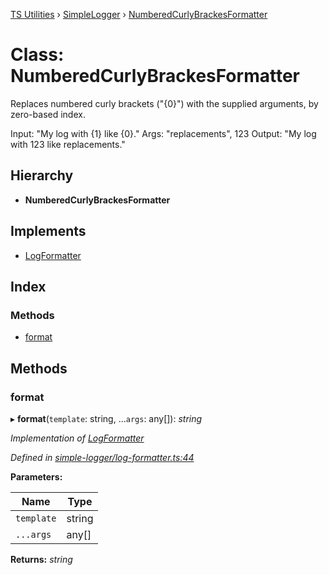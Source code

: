 [TS Utilities](../README.md) › [SimpleLogger](../modules/simplelogger.md) › [NumberedCurlyBrackesFormatter](simplelogger.numberedcurlybrackesformatter.md)

# Class: NumberedCurlyBrackesFormatter


Replaces numbered curly brackets ("{0}") with the supplied arguments, by zero-based index.

Input: "My log with {1} like {0}."
Args: "replacements", 123
Output: "My log with 123 like replacements."

## Hierarchy

* **NumberedCurlyBrackesFormatter**

## Implements

* [LogFormatter](../interfaces/simplelogger.logformatter.md)

## Index

### Methods

* [format](simplelogger.numberedcurlybrackesformatter.md#format)

## Methods

###  format

▸ **format**(`template`: string, ...`args`: any[]): *string*

*Implementation of [LogFormatter](../interfaces/simplelogger.logformatter.md)*

*Defined in [simple-logger/log-formatter.ts:44](https://github.com/Juraji/ts-utilities/blob/master/src/lib/simple-logger/log-formatter.ts#L44)*

**Parameters:**

Name | Type |
------ | ------ |
`template` | string |
`...args` | any[] |

**Returns:** *string*